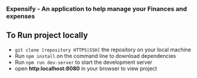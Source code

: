 ### Expensify - An application to help manage your Finances and expenses

## To Run project locally

- `git clone [repository HTTPS|SSH]` the repository on your local machine
- Run `npm install` on the command line to download dependencies
- Run `npm run dev-server` to start the development server
- open **http:localhost:8080** in your browser to view project
